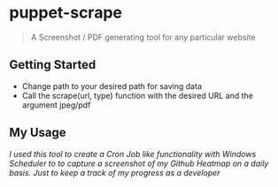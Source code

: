 # puppet-scrape

> A Screenshot / PDF generating tool for any particular website

## Getting Started

- Change path to your desired path for saving data
- Call the scrape(url, type) function with the desired URL and the argument jpeg/pdf

## My Usage

_I used this tool to create a Cron Job like functionality with Windows Scheduler to to capture a screenshot of my Github Heatmap on a daily basis. Just to keep a track of my progress as a developer_
